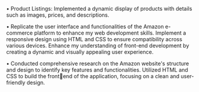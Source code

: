 • Product Listings: Implemented a dynamic display of products with details such as 
images, prices, and descriptions. 

• Replicate the user interface and functionalities of the Amazon e-commerce 
platform to enhance my web development skills. Implement a responsive design 
using HTML and CSS to ensure compatibility across various devices. Enhance my 
understanding of front-end development by creating a dynamic and visually 
appealing user experience.

• Conducted comprehensive research on the Amazon website's structure and design 
to identify key features and functionalities. Utilized HTML and CSS to build the frontend of the application, focusing on a clean and user-friendly design.
